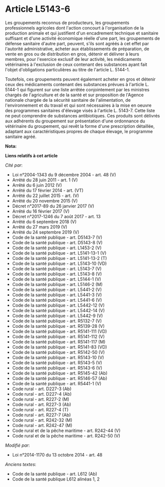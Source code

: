 # Article L5143-6

Les groupements reconnus de producteurs, les groupements professionnels agricoles dont l'action concourt à l'organisation de
la production animale et qui justifient d'un encadrement technique et sanitaire suffisant et d'une activité économique réelle
d'une part, les groupements de défense sanitaire d'autre part, peuvent, s'ils sont agréés à cet effet par l'autorité
administrative, acheter aux établissements de préparation, de vente en gros ou de distribution en gros, détenir et délivrer à
leurs membres, pour l'exercice exclusif de leur activité, les médicaments vétérinaires à l'exclusion de ceux contenant des
substances ayant fait l'objet d'obligations particulières au titre de l'article L. 5144-1. 

Toutefois, ces groupements peuvent également acheter en gros et détenir ceux des médicaments contenant des substances prévues
à l'article L. 5144-1 qui figurent sur une liste arrêtée conjointement par les ministres chargés de l'agriculture et de la
santé et sur proposition de l'Agence nationale chargée de la sécurité sanitaire de l'alimentation, de l'environnement et du
travail et qui sont nécessaires à la mise en oeuvre des programmes sanitaires d'élevage visés à l'article L. 5143-7. Cette
liste ne peut comprendre de substances antibiotiques. Ces produits sont délivrés aux adhérents du groupement sur présentation
d'une ordonnance du vétérinaire du groupement, qui revêt la forme d'une prescription détaillée, adaptant aux caractéristiques
propres de chaque élevage, le programme sanitaire agréé.

**Nota:**



**Liens relatifs à cet article**

_Cité par_:

  - Loi n°2004-1343 du 9 décembre 2004 - art. 48 (V)
  - Arrêté du 28 juin 2011 - art. 1 (V)
  - Arrêté du 6 juin 2012 (V)
  - Arrêté du 17 février 2014 - art. (VT)
  - Arrêté du 22 juillet 2015 - art. (V)
  - Arrêté du 20 novembre 2015 (V)
  - Décret n°2017-89 du 26 janvier 2017 (V)
  - Arrêté du 16 février 2017 (V)
  - Décret n°2017-1246 du 7 août 2017 - art. 13
  - Arrêté du 6 septembre 2018 (V)
  - Arrêté du 27 mars 2019 (V)
  - Arrêté du 24 septembre 2019 (V)
  - Code de la santé publique - art. D5143-7 (V)
  - Code de la santé publique - art. D5143-8 (V)
  - Code de la santé publique - art. L1453-2 (V)
  - Code de la santé publique - art. L5141-13-1 (V)
  - Code de la santé publique - art. L5141-13-2 (T)
  - Code de la santé publique - art. L5143-10 (VD)
  - Code de la santé publique - art. L5143-7 (V)
  - Code de la santé publique - art. L5143-8 (V)
  - Code de la santé publique - art. L5144-1 (V)
  - Code de la santé publique - art. L5146-2 (M)
  - Code de la santé publique - art. L5441-2 (V)
  - Code de la santé publique - art. L5441-3 (V)
  - Code de la santé publique - art. L5441-6 (V)
  - Code de la santé publique - art. L5442-12 (V)
  - Code de la santé publique - art. L5442-14 (V)
  - Code de la santé publique - art. L5442-9 (V)
  - Code de la santé publique - art. R5132-7 (V)
  - Code de la santé publique - art. R5139-28 (V)
  - Code de la santé publique - art. R5141-111 (VD)
  - Code de la santé publique - art. R5141-112 (V)
  - Code de la santé publique - art. R5141-117 (M)
  - Code de la santé publique - art. R5141-83 (VD)
  - Code de la santé publique - art. R5142-50 (V)
  - Code de la santé publique - art. R5143-10 (V)
  - Code de la santé publique - art. R5143-5 (V)
  - Code de la santé publique - art. R5143-6 (V)
  - Code de la santé publique - art. R5145-42 (Ab)
  - Code de la santé publique - art. R5146-57 (Ab)
  - Code de la santé publique - art. R5441-1 (V)
  - Code rural - art. D227-3 (Ab)
  - Code rural - art. D227-4 (Ab)
  - Code rural - art. R227-2 (M)
  - Code rural - art. R227-3 (Ab)
  - Code rural - art. R227-4 (T)
  - Code rural - art. R227-7 (Ab)
  - Code rural - art. R242-32 (M)
  - Code rural - art. R242-47 (M)
  - Code rural et de la pêche maritime - art. R242-44 (V)
  - Code rural et de la pêche maritime - art. R242-50 (V)

_Modifié par_:

  - Loi n°2014-1170 du 13 octobre 2014 - art. 48

_Anciens textes_:

  - Code de la santé publique - art. L612 (Ab)
  - Code de la santé publique L612 alinéas 1, 2
